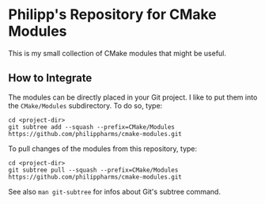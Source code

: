 # Philipp's Repository for CMake Modules

This is my small collection of CMake modules that might be useful.

How to Integrate
----------------

The modules can be directly placed in your Git project. I like to put them into
the `CMake/Modules` subdirectory. To do so, type:

    cd <project-dir>
    git subtree add --squash --prefix=CMake/Modules https://github.com/philippharms/cmake-modules.git

To pull changes of the modules from this repository, type:

    cd <project-dir>
    git subtree pull --squash --prefix=CMake/Modules https://github.com/philippharms/cmake-modules.git

See also `man git-subtree` for infos about Git's subtree command.
